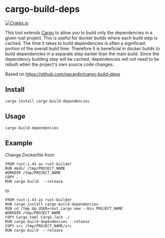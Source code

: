 # cargo-build-deps

[![Crates.io](https://img.shields.io/crates/v/cargo-build-dependencies.svg)](https://crates.io/crates/cargo-build-dependencies)

This tool extends [Cargo](https://doc.rust-lang.org/cargo/) to allow you to
build only the dependencies in a given rust project. This is useful for docker
builds where each build step is cached. The time it takes to build dependencies
is often a significant portion of the overall build time. Therefore it is
beneficial in docker builds to build dependencies in a separate step earlier
than the main build. Since the dependency building step will be cached,
dependencies will not need to be rebuilt when the project's own source code
changes.

Based on https://github.com/nacardin/cargo-build-deps


## Install
`cargo install cargo-build-dependencies`

## Usage
`cargo build-dependencies`

## Example

Change Dockerfile from

```
FROM rust:1.43 as rust-builder
RUN mkdir /tmp/PROJECT_NAME
WORKDIR /tmp/PROJECT_NAME
COPY . .
RUN cargo build  --release
```

to

```
FROM rust:1.43 as rust-builder
RUN cargo install cargo-build-dependencies
RUN cd /tmp && USER=root cargo new --bin PROJECT_NAME
WORKDIR /tmp/PROJECT_NAME
COPY Cargo.toml Cargo.lock ./
RUN cargo build-dependencies --release
COPY src /tmp/PROJECT_NAME/src
RUN cargo build  --release
```
